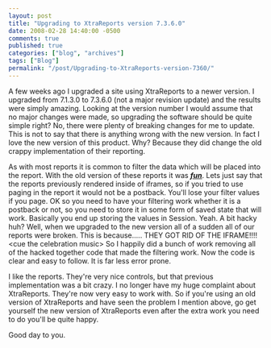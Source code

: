 ```yaml
---
layout: post
title: "Upgrading to XtraReports version 7.3.6.0"
date: 2008-02-28 14:40:00 -0500
comments: true
published: true
categories: ["blog", "archives"]
tags: ["Blog"]
permalink: "/post/Upgrading-to-XtraReports-version-7360/"
---
```

<!-- more -->



<p>A few weeks ago I upgraded a site using XtraReports to a newer version. I upgraded from 7.1.3.0 to 7.3.6.0 (not a major revision update) and the results were simply amazing. Looking at the version number I would assume that no major changes were made, so upgrading the software should be quite simple right? No, there were plenty of breaking changes for me to update. This is not to say that there is anything wrong with the new version. In fact I love the new version of this product. Why? Because they did change the old crappy implementation of their reporting.</p>
<p>As with most reports it is common to filter the data which will be placed into the report. With the old version of these reports it was <em><strong><span style="text-decoration: underline;">fun</span></strong></em>. Lets just say that the reports previously rendered inside of iframes, so if you tried to use paging in the report it would not be a postback. You'll lose your filter values if you page. OK so you need to have your filtering work whether it is a postback or not, so you need to store it in some form of saved state that will work. Basically you end up storing the values in Session. Yeah. A bit hacky huh? Well, when we upgraded to the new version all of a sudden all of our reports were broken. This is because..... THEY GOT RID OF THE IFRAME!!!! &lt;cue the celebration music&gt; So I happily did a bunch of work removing all of the hacked together code that made the filtering work. Now the code is clear and easy to follow. It is far less error prone.</p>
<p>I like the reports. They're very nice controls, but that previous implementation was a bit crazy. I no longer have my huge complaint about XtraReports. They're now very easy to work with. So if you're using an old version of XtraReports and have seen the problem I mention above, go get yourself the new version of XtraReports even after the extra work you need to do you'll be quite happy.</p>
<p>Good day to you.</p>
